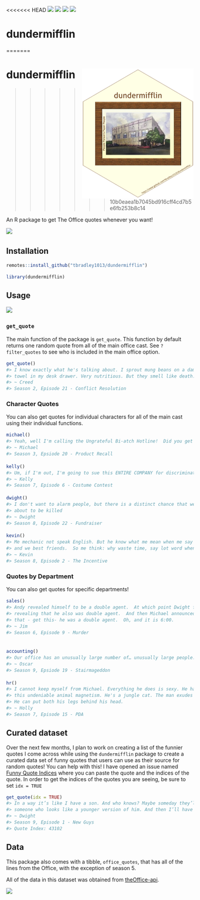 
<!-- README.md is generated from README.Rmd. Please edit that file -->

<<<<<<< HEAD
[![](https://www.r-pkg.org/badges/version/dundermifflin?color=green)](https://cran.r-project.org/package=dundermifflin)
[![](http://cranlogs.r-pkg.org/badges/last-month/dundermifflin?color=blue)](https://cran.r-project.org/package=dundermifflin)
[![](https://img.shields.io/badge/lifecycle-stable-green.svg)](https://www.tidyverse.org/lifecycle/#stable)
[![](https://img.shields.io/badge/devel%20version-0.1.1-orange.svg)](https://github.com/tbradley1013/dundermifflin)

# dundermifflin
=======
# dundermifflin <img src="dundermifflin.png" align="right" width="300px" height="349px" />
>>>>>>> 10b0eaea1b7045bd916cff4cd7b5e6fb253b8c14

An R package to get The Office quotes whenever you want\!

![](https://media.giphy.com/media/Is1O1TWV0LEJi/giphy.gif)

## Installation

``` r
remotes::install_github("tbradley1013/dundermifflin")
```

``` r
library(dundermifflin)
```

## Usage

![](https://media.giphy.com/media/5wWf7H89PisM6An8UAU/source.gif)

### `get_quote`

The main function of the package is `get_quote`. This function by
default returns one random quote from all of the main office cast. See
`?filter_quotes` to see who is included in the main office option.

``` r
get_quote()
#> I know exactly what he's talking about. I sprout mung beans on a damp paper 
#> towel in my desk drawer. Very nutritious. But they smell like death.
#> ~ Creed
#> Season 2, Episode 21 - Conflict Resolution
```

### Character Quotes

You can also get quotes for individual characters for all of the main
cast using their individual functions.

``` r
michael()
#> Yeah, well I'm calling the Ungrateful Bi-atch Hotline!  Did you get all that?
#> ~ Michael
#> Season 3, Epsiode 20 - Product Recall

kelly()
#> Um, if I'm out, I'm going to sue this ENTIRE COMPANY for discrimination.
#> ~ Kelly
#> Season 7, Episode 6 - Costume Contest

dwight()
#> I don't want to alarm people, but there is a distinct chance that we are all 
#> about to be killed
#> ~ Dwight
#> Season 8, Episode 22 - Fundraiser

kevin()
#> Me mechanic not speak English. But he know what me mean when me say “car no go”, 
#> and we best friends.  So me think: why waste time, say lot word when few word do trick?
#> ~ Kevin
#> Season 8, Episode 2 - The Incentive
```

### Quotes by Department

You can also get quotes for specific departments\!

``` r
sales()
#> Andy revealed himself to be a double agent.  At which point Dwight felt comfortable 
#> revealing that he also was double agent.  And then Michael announced to everybody 
#> that - get this- he was a double agent.  Oh, and it is 6:00.
#> ~ Jim
#> Season 6, Episode 9 - Murder


accounting()
#> Our office has an unusually large number of… unusually large people.
#> ~ Oscar
#> Season 9, Epsiode 19 - Stairmageddon

hr()
#> I cannot keep myself from Michael. Everything he does is sexy. He has 
#> this undeniable animal magnetism. He's a jungle cat. The man exudes sex. 
#> He can put both his legs behind his head.
#> ~ Holly
#> Season 7, Episode 15 - PDA
```

## Curated dataset

Over the next few months, I plan to work on creating a list of the
funnier quotes I come across while using the `dundermifflin` package to
create a curated data set of funny quotes that users can use as their
source for random quotes\! You can help with this\! I have opened an
issue named [Funny Quote
Indices](https://github.com/tbradley1013/dundermifflin/issues/1) where
you can paste the quote and the indices of the quote. In order to get
the indices of the quotes you are seeing, be sure to set `idx = TRUE`

``` r
get_quote(idx = TRUE)
#> In a way it’s like I have a son. And who knows? Maybe someday they’ll hire 
#> someone who looks like a younger version of him. And then I’ll have a grandson.
#> ~ Dwight
#> Season 9, Episode 1 - New Guys
#> Quote Index: 43102
```

## Data

This package also comes with a tibble, `office_quotes`, that has all of
the lines from the Office, with the exception of season 5.

All of the data in this dataset was obtained from
[theOffice-api](https://github.com/anGie44/theOffice-api).

![](https://media.giphy.com/media/dsKnRuALlWsZG/giphy.gif)
